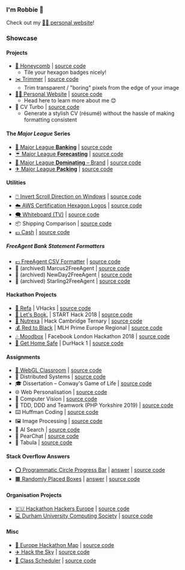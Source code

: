 ### I'm Robbie 👋

Check out my [🙋‍♀️ personal website](https://www.robbie.dev)!


### Showcase
#### Projects
- [🐝 Honeycomb](https://honeycomb.robbie.dev) | [source code](https://github.com/robzwolf/honeycomb)
  - Tile your hexagon badges nicely!
- [✂️ Trimmer](https://trim.robbie.dev) | [source code](https://github.com/robzwolf/trimmer)
  - Trim transparent / "boring" pixels from the edge of your image
- [🙋‍♀️ Personal Website](https://www.robbie.dev) | [source code](https://github.com/robzwolf/website)
  - Head here to learn more about me 😊
- 🚀 CV Turbo | [source code](https://github.com/robzwolf/cv-turbo)
  - Generate a stylish CV (résumé) without the hassle of making formatting consistent


#### The _Major League_ Series
- [🏦 Major League **Banking**](https://major-league-banking.v.robbie.dev/) | [source code](https://github.com/robzwolf/major-league-banking)
- [☔ Major League **Forecasting**](https://major-league-forecasting.v.robbie.dev/) | [source code](https://github.com/robzwolf/major-league-forecasting)
- [🙌 Major League **Dominating** – Brand](https://major-league-dominating-brand.gh.robbie.dev/) | [source code](https://github.com/robzwolf/major-league-dominating-brand)
- [✈ Major League **Packing**](https://major-league-packing.v.robbie.dev/) | [source code](https://github.com/robzwolf/major-league-packing)


#### Utilities
- [🖱️ Invert Scroll Direction on Windows](https://mouse.gh.robbie.dev/) | [source code](https://github.com/robzwolf/invert-mouse-scroll-windows)
- [☁️ AWS Certification Hexagon Logos](https://aws-cert-logos.gh.robbie.dev) | [source code](https://github.com/robzwolf/aws-cert-logos)
- [🗨️ Whiteboard (TV)](https://tv.gh.robbie.dev) | [source code](https://github.com/robzwolf/tv)
- 📦 Shipping Comparison | [source code](https://github.com/robzwolf/shipping-comparison)
- [💷 Cash](https://robbie.cash) | [source code](https://github.com/robzwolf/cash)


##### FreeAgent Bank Statement Formatters
- [💷 FreeAgent CSV Formatter](https://fcf.v.robbie.dev/) | [source code](https://github.com/robzwolf/freeagent-csv-formatter)
- 📒 (archived) Marcus2FreeAgent | [source code](https://github.com/robzwolf/marcus2freeagent)
- 📒 (archived) NewDay2FreeAgent | [source code](https://github.com/robzwolf/newday2freeagent)
- 📒 (archived) Starling2FreeAgent | [source code](https://github.com/robzwolf/starling2freeagent/tree/feature/updates)


#### Hackathon Projects
- [👥 Refa](https://devpost.com/software/vhacks-2018) | VHacks | [source code](https://github.com/robzwolf/vhacks-2018)
- [🚄 Let's Book.](https://devpost.com/software/lets-book) | START Hack 2018 | [source code](https://github.com/robzwolf/sbb-hack)
- [🍔 Nutrexa](https://devpost.com/software/nutrexa) | Hack Cambridge Ternary | [source code](https://github.com/robzwolf/nutrexa-hack)
- [💰 Red to Black](https://devpost.com/software/red-to-black) | MLH Prime Europe Regional | [source code](https://github.com/robzwolf/redtoblack)
- [🎶 Moodbox](https://devpost.com/software/moodbox) | Facebook London Hackathon 2018 | [source code](https://github.com/robzwolf/moodbox)
- [🔦 Get Home Safe](https://devpost.com/software/get-home-safe) | DurHack 1 | [source code](https://github.com/robzwolf/get-home-safe)


#### Assignments
- [📝 WebGL Classroom](https://sm-cg.gh.robbie.dev) | [source code](https://github.com/robzwolf/sm-cg/tree/gh-pages/)
- 🔗 Distributed Systems | [source code](https://github.com/robzwolf/ns-networks)
- 🎓 Dissertation – Conway's Game of Life | [source code](https://github.com/robzwolf/game-of-life)
- 🌐 Web Personalisation | [source code](https://github.com/robzwolf/web-personalisation-coursework)
- 🎥 Computer Vision | [source code](https://github.com/robzwolf/computer-vision-coursework)
- 🐘 TDD, DDD and Teamwork (PHP Yorkshire 2019) | [source code](https://github.com/robzwolf/tdd-ddd-teamwork)
- ⌨️ Huffman Coding | [source code](https://github.com/robzwolf/huffman/tree/master/submission)
- 🖼️ Image Processing | [source code](https://github.com/robzwolf/sm-image-processing/tree/master/mira/submission)
- 🤖 AI Search | [source code](https://github.com/robzwolf/sm-ai-search)
- 🍐 PearChat | [source code](https://github.com/robzwolf/pearchat)
- 🔵 Tabula | [source code](https://github.com/robzwolf/tabulaIJ_refresh)


#### Stack Overflow Answers
- [⭕ Programmatic Circle Progress Bar](https://programmatic-circle-progress-bar.gh.robbie.dev/) | [answer](https://stackoverflow.com/a/65451336/2176546) | [source code](https://github.com/robzwolf/programmatic-circle-progress-bar)
- [🟧 Randomly Placed Boxes](https://randomly-placed-boxes.gh.robbie.dev) | [answer](https://stackoverflow.com/a/65451184/2176546) | [source code](https://github.com/robzwolf/randomly-placed-boxes)


#### Organisation Projects
- [🇪🇺 Hackathon Hackers Europe](https://hackathonhackers.eu) | [source code](https://github.com/HHEU/hheu.github.io)
- [💻 Durham University Computing Society](http://web.archive.org/web/20180903084218/https://www.compsoc.tech/) | [source code](https://github.com/ducompsoc/website/tree/2b32efab9d661e6bef2ff91ceb9b3dcc8517bc3d)


#### Misc
- [📍 Europe Hackathon Map](https://google-maps-experiments.gh.robbie.dev/) | [source code](https://github.com/robzwolf/google-maps-experiments)
- [✈️ Hack the Sky](https://hack-the-sky.gh.robbie.dev) | [source code](https://github.com/robzwolf/hack-the-sky)
- [📅 Class Scheduler](https://mlh-class-scheduler.gh.robbie.dev/) | [source code](https://github.com/robzwolf/mlh-class-scheduler)
